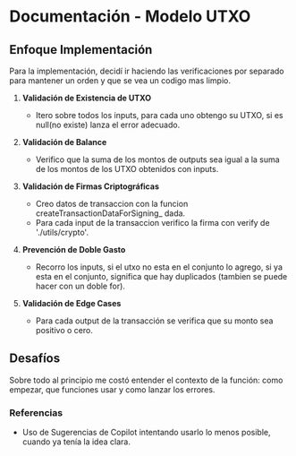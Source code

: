 # Documentación - Modelo UTXO

## Enfoque Implementación
Para la implementación, decidí ir haciendo las verificaciones por separado para mantener un orden y que se vea un codigo mas limpio.

1. **Validación de Existencia de UTXO**
   - Itero sobre todos los inputs, para cada uno obtengo su UTXO, si es null(no existe) lanza el error adecuado.
2. **Validación de Balance**
   - Verifico que la suma de los montos de outputs sea igual a la suma de los montos de los UTXO obtenidos con inputs.
    

3. **Validación de Firmas Criptográficas**
   - Creo datos de transaccion con la funcion createTransactionDataForSigning_ dada.
   - Para cada input de la transaccion verifico la firma con verify de './utils/crypto'.

4. **Prevención de Doble Gasto**
   - Recorro los inputs, si el utxo no esta en el conjunto lo agrego, si ya esta en el conjunto, significa que hay duplicados (tambien se puede hacer con un doble for).

5. **Validación de Edge Cases**
   - Para cada output de la transacción se verifica que su monto sea positivo o cero.

## Desafíos
Sobre todo al principio me costó entender el contexto de la función: como empezar, que funciones usar y como lanzar los errores.

### Referencias
- Uso de Sugerencias de Copilot intentando usarlo lo menos posible, cuando ya tenía la idea clara. 